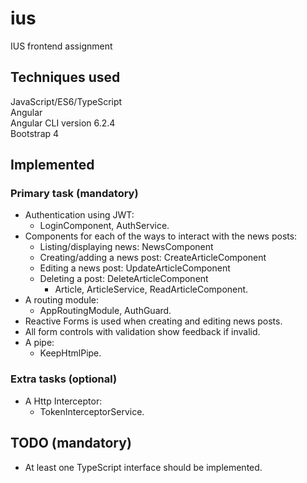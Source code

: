 # ius
IUS frontend assignment

## Techniques used
JavaScript/ES6/TypeScript  
Angular  
Angular CLI version 6.2.4  
Bootstrap 4

## Implemented
### Primary task (mandatory)
* Authentication using JWT:
    * LoginComponent, AuthService.
* Components for each of the ways to interact with the news posts:
    * Listing/displaying news: NewsComponent
    * Creating/adding a news post: CreateArticleComponent
    * Editing a news post: UpdateArticleComponent
    * Deleting a post: DeleteArticleComponent
        * Article, ArticleService, ReadArticleComponent.
* A routing module:
    * AppRoutingModule, AuthGuard.
* Reactive Forms is used when creating and editing news posts.
* All form controls with validation show feedback if invalid.
* A pipe:
    * KeepHtmlPipe.

### Extra tasks (optional)
* A Http Interceptor:
    * TokenInterceptorService.

## TODO (mandatory)
* At least one TypeScript interface should be implemented.
